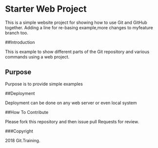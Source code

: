 # Starter Web Project

This is a simple website project for showing how to use Git and GitHub together. Adding a line for re-basing example,more changes to myfeature branch too.

##Introduction

This is example to show different parts of the Git repository and various commands using a web project.

## Purpose

Purpose is to provide simple examples

##Deployment

Deployment can be done on any web server or even local system

##How To Contribute

Please fork this repository and then issue pull Requests for review.

###Copyright

2018 Git.Training.